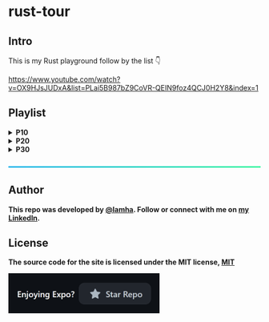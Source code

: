 # rust-tour

## Intro
This is my Rust playground follow by the list 👇

https://www.youtube.com/watch?v=OX9HJsJUDxA&list=PLai5B987bZ9CoVR-QEIN9foz4QCJ0H2Y8&index=1

## Playlist

<details>

<summary> <b>P10 </b></summary>

### Video #1
<b> ULTIMATE Rust Lang Tutorial! - Getting Started <b/>

[Video 1](./first-10/getting-started/README.md)


### Video #2
<b> Programming a Guessing Game in Rust! <b/>

[Video 2](./first-10/guessing-game/README.md)

### Video #3
<b> Common Programming Concepts in Rust <b/>

[Video 3](./first-10/common-things/README.md)

### Video #4
<b> Understanding Ownership in Rust <b/>

[Video 4](./first-10/ownership/README.md)

### Video #5
<b> Structs in Rust <b/>

[Video 5](./first-10/rust-struct/README.md)


### Video #6
<b> Enums and Pattern Matching in Rust <b/>

[Video 6](./first-10/rust-enum/README.md)

### Video #7
<b> Rust's Module System Explained! <b/>

[Video 7](./first-10/rust-module/README.md)

### Video #8
<b> Common Collections in Rust <b/>

[Video 8](./first-10/rust-collection/README.md)

### Video #9
<b> Error Handling in Rust <b/>

[Video 9](./first-10/rust-error-handling/README.md)

### Video #10
<b> Generic Types in Rust <b/>

[Video 10](./first-10/rust-generic/README.md)

</details>

<details>

<summary>P20</summary>



### Video #11
<b> Traits in Rust <b/>

[Video 11](./second-10/rust-trait/README.md)

### Video #12
<b> Rust Lifetimes Finally Explained! <b/>

[Video 12](./second-10/rust-lifetimes/README.md)

### Video #13-14
<b> Testing in Rust P1 + P2 <b/>

[Video 13 - 14](./second-10/rust-testing/README.md)


### Video #15-16
<b> Writing a CLI App in Rust! - Part 1 + 2 <b/>

[Video 15-16](./second-10/simple-cli/README.md)


### Video #17
<b> Closures in Rust <b/>

[Video 17](./second-10/rust-closure/README.md)


### Video #18-19
<b> Iterators in Rust <b/>

[Video 18-19](./second-10/rust-iterators/README.md)


### Video #20
<b> Publishing a Rust Crate! <b/>

[Video 20](./second-10/rust-crate/README.md)

</details>

<details>

<summary>P30</summary>


### Video #21
<b> Cargo Workspaces <b/>

[Video 21](./cargo-workspace/README.md)

### Video #22
<b> The Box Smart Pointer in Rust <b/>

[Video 22](./smart-pointer/README.md)


### Video #23
<b> Smart Pointers in Rust - The Deref Trait <b/>

[Video 23](./deref-trait/README.md)

### Video #24
<b> Smart Pointers in Rust - The Drop Trait <b/>

[Video 24](./drop-trait/README.md)


### Video #25
<b> Smart Pointers in Rust - Reference Counting <b/>

[Video 25](./reference-counting/README.md)


</details>

<p><img type="separator" height=8px width="100%" src="https://github.com/HaLamUs/nft-drop/blob/main/assets/aqua.png"></p>

## Author

This repo was developed by [@lamha](https://github.com/HaLamUs). 
Follow or connect with me on [my LinkedIn](https://www.linkedin.com/in/lamhacs). 

## License
The source code for the site is licensed under the MIT license, [MIT](https://opensource.org/license/mit/)


<img alt="Rate me" src="./assets//rate-me.gif" width="60%">